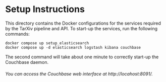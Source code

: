 # Setup Instructions

This directory contains the Docker configurations for the services required by the TarXiv pipeline and API. To start-up the services, run the following commands:

```commandline
docker compose up setup_elasticsearch
docker compose up -d elasticsearch logstash kibana couchbase
```

The second command will take about one minute to correctly start-up the Couchbase daemon.

###### You can access the Couchbase web interface at http://locahost:8091/.